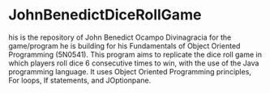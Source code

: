 # JohnBenedictDiceRollGame
his is the repository of John Benedict Ocampo Divinagracia for the game/program he is building for his Fundamentals of Object Oriented Programming (5N0541). This program aims to replicate the dice roll game in which players roll dice 6 consecutive times to win, with the use of the Java programming language.  It uses Object Oriented Programming principles, For loops, If statements, and JOptionpane.
